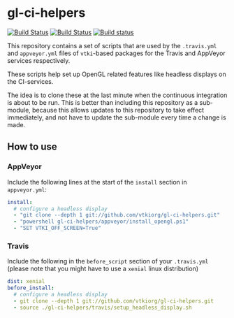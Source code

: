 # gl-ci-helpers

[![Build Status](https://travis-ci.org/vtkiorg/gl-ci-helpers.svg?branch=master)](https://travis-ci.org/vtkiorg/gl-ci-helpers)
[![Build Status](https://dev.azure.com/vtkiorg/gl-ci-helpers/_apis/build/status/vtkiorg.gl-ci-helpers?branchName=master)](https://dev.azure.com/vtkiorg/gl-ci-helpers/_build/latest?definitionId=1&branchName=master)
[![Build status](https://ci.appveyor.com/api/projects/status/97622gd8ce1e3hgn/branch/master?svg=true)](https://ci.appveyor.com/project/banesullivan/gl-ci-helpers/branch/master)

This repository contains a set of scripts that are used by the
`.travis.yml` and `appveyor.yml` files of `vtki`-based packages for the
Travis and AppVeyor services respectively.

These scripts help set up OpenGL related features like headless displays
on the CI-services.

The idea is to clone these at the last minute when the continuous integration
is about to be run. This is better than including this repository as a
sub-module, because this allows updates to this repository to take effect
immediately, and not have to update the sub-module every time a change is made.

## How to use

### AppVeyor

Include the following lines at the start of the `install` section in
`appveyor.yml`:

```yml
install:
  # configure a headless display
  - "git clone --depth 1 git://github.com/vtkiorg/gl-ci-helpers.git"
  - "powershell gl-ci-helpers/appveyor/install_opengl.ps1"
  - "SET VTKI_OFF_SCREEN=True"
```

### Travis

Include the following in the `before_script` section of your `.travis.yml`
(please note that you might have to use a `xenial` linux distribution)

```yml
dist: xenial
before_install:
  # configure a headless display
  - git clone --depth 1 git://github.com/vtkiorg/gl-ci-helpers.git
  - source ./gl-ci-helpers/travis/setup_headless_display.sh
```
